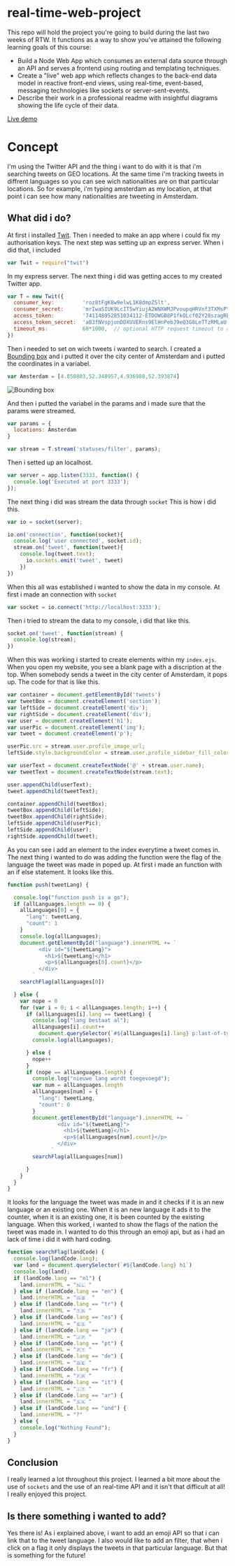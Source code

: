 # real-time-web-project

This repo will hold the project you're going to build during the last two weeks of RTW. It functions as a way to show you've attained the following learning goals of this course:

* Build a Node Web App which consumes an external data source through an API and serves a frontend using routing and templating techniques.
* Create a "live" web app which reflects changes to the back-end data model in reactive front-end views, using real-time, event-based, messaging technologies like sockets or server-sent-events.
* Describe their work in a professional readme with insightful diagrams showing the life cycle of their data.

<!-- ☝️ replace this description -->

<!-- Add a nice image here at the end of the week, showing off your shiny frontend 📸 -->

<!-- Maybe a table of contents here? 📚 -->

<!-- How about a section that describes how to install this project? 🤓 -->

<!-- ...but how does one use this project? What are its features 🤔 -->

<!-- What external data source is featured in your project and what are its properties 🌠 -->

<!-- Where do the 0️⃣s and 1️⃣s live in your project? What db system are you using?-->

<!-- Maybe a checklist of done stuff and stuff still on your wishlist? ✅ -->

<!-- How about a license here? 📜 (or is it a licence?) 🤷 -->

[Live demo](https://real-time-web-project-bmlhbvvxyk.now.sh)

# Concept
I'm using the Twitter API and the thing i want to do with it is that i'm searching tweets on GEO locations.
At the same time i'm tracking tweets in diffrent languages so you can see wich nationalities are on that particular locations.
So for example, i'm typing amsterdam as my location, at that point i can see how many nationalities are tweeting in Amsterdam.

## What did i do?
At first i installed [Twit](https://www.npmjs.com/package/twit). Then i needed to make an app where i could fix my authorisation keys. The next step was setting up an express server. When i did that, i included
```js
var Twit = require("twit")
```

In my express server. The next thing i did was getting acces to my created Twitter app.
```js
var T = new Twit({
  consumer_key:         'roz8tFgK8w9elwL1K8dmpZSlt',
  consumer_secret:      'mrIwaSIUK9LcIT5wYiujA2WNXWMJPvoupqHRVnf3TXMsPY7805',
  access_token:         '741148952851034112-ETDOWGB8P1fkOLcf02Y28szagRBSYds',
  access_token_secret:  'aB3fNVspjonDDXUVERns9ElHnPebJ9eQ3G8LeTTzRMLaU',
  timeout_ms:           60*1000,  // optional HTTP request timeout to apply to all requests.
})
```

Then i needed to set on wich tweets i wanted to search. I created a [Bounding box](https://boundingbox.klokantech.com) and i putted it over the city center of Amsterdam and i putted the coordinates in a variabel.
```js
var Amsterdam = [4.858803,52.348957,4.936988,52.393874]
```
![Bounding box](https://github.com/japgroevemaker/real-time-web-project/blob/master/image/RTW1.jpg)

And then i putted the variabel in the params and i made sure that the params were streamed.

```js
var params = {
  locations: Amsterdam
}

var stream = T.stream('statuses/filter', params);
```
Then i setted up an localhost.
```js
var server = app.listen(3333, function() {
  console.log('Executed at port 3333');
});
```

The next thing i did was stream the data through ```socket``` This is how i did this.
```js
var io = socket(server);

io.on('connection', function(socket){
  console.log('user connected', socket.id);
  stream.on('tweet', function(tweet){
    console.log(tweet.text);
      io.sockets.emit('tweet', tweet)
    })
})
```
When this all was established i wanted to show the data in my console. At first i made an connection with ```socket```
```js
var socket = io.connect('http://localhost:3333');
```

Then i tried to stream the data to my console, i did that like this.
```js
socket.on('tweet', function(stream) {
  console.log(stream);
})
```
When this was working i started to create elements within my ```index.ejs```. When you open my website, you see a blank page with a discription at the top. When somebody sends a tweet in the city center of Amsterdam, it pops up. The code for that is like this.

```js
var container = document.getElementById('tweets')
var tweetBox = document.createElement('section');
var leftSide = document.createElement('div');
var rightSide = document.createElement('div');
var user = document.createElement('h1');
var userPic = document.createElement('img');
var tweet = document.createElement('p');

userPic.src = stream.user.profile_image_url;
leftSide.style.backgroundColor = stream.user.profile_sidebar_fill_color;

var userText = document.createTextNode('@' + stream.user.name);
var tweetText = document.createTextNode(stream.text);

user.appendChild(userText);
tweet.appendChild(tweetText);

container.appendChild(tweetBox);
tweetBox.appendChild(leftSide);
tweetBox.appendChild(rightSide);
leftSide.appendChild(userPic);
leftSide.appendChild(user);
rightSide.appendChild(tweet);
```
As you can see i add an element to the index everytime a tweet comes in.
The next thing i wanted to do was adding the function were the flag of the language the tweet was made in poped up. At first i made an function with an if else statement.
It looks like this.

```js
function push(tweetLang) {

  console.log("function push is a go");
  if (allLanguages.length == 0) {
    allLanguages[0] = {
      "lang": tweetLang,
      "count": 1
    }
    console.log(allLanguages);
    document.getElementById("language").innerHTML += `
          <div id="${tweetLang}">
            <h1>${tweetLang}</h1>
            <p>${allLanguages[0].count}</p>
          </div>
        `
    searchFlag(allLanguages[0])

  } else {
    var nope = 0
    for (var i = 0; i < allLanguages.length; i++) {
      if (allLanguages[i].lang == tweetLang) {
        console.log("lang bestaat al");
        allLanguages[i].count++
          document.querySelector(`#${allLanguages[i].lang} p:last-of-type`).innerHTML = allLanguages[i].count
        console.log(allLanguages);

      } else {
        nope++
      }
      if (nope == allLanguages.length) {
        console.log("nieuwe lang wordt toegevoegd");
        var num = allLanguages.length
        allLanguages[num] = {
          "lang": tweetLang,
          "count": 0
        }
        document.getElementById("language").innerHTML += `
                <div id="${tweetLang}">
                  <h1>${tweetLang}</h1>
                  <p>${allLanguages[num].count}</p>
                </div>
              `
        searchFlag(allLanguages[num])

      }
    }
  }
}
```
It looks for the language the tweet was made in and it checks if it is an new language or an existing one. When it is an new language it ads it to the counter, when it is an existing one, it is been counted by the existing language. When this worked, i wanted to show the flags of the nation the tweet was made in. I wanted to do this through an emoji api, but as i had an lack of time i did it with hard coding.
```js
function searchFlag(landCode) {
  console.log(landCode.lang);
  var land = document.querySelector(`#${landCode.lang} h1`)
  console.log(land);
  if (landCode.lang == "nl") {
    land.innerHTML = "🇳🇱 "
  } else if (landCode.lang == "en") {
    land.innerHTML = "🇬🇧  "
  } else if (landCode.lang == "tr") {
    land.innerHTML = "🇹🇷 "
  } else if (landCode.lang == "es") {
    land.innerHTML = "🇪🇸 "
  } else if (landCode.lang == "ja") {
    land.innerHTML = "🇯🇵 "
  } else if (landCode.lang == "pt") {
    land.innerHTML = "🇵🇹 "
  } else if (landCode.lang == "de") {
    land.innerHTML = "🇩🇪 "
  } else if (landCode.lang == "fr") {
    land.innerHTML = "🇫🇷 "
  } else if (landCode.lang == "it") {
    land.innerHTML = "🇮🇹 "
  } else if (landCode.lang == "ar") {
    land.innerHTML = "🇸🇦 "
  } else if (landCode.lang == "und") {
    land.innerHTML = "?"
  } else {
    console.log("Nothing Found");
  }
}
```
## Conclusion
I really learned a lot throughout this project. I learned a bit more about the use of ```sockets``` and the use of an real-time API and it isn't that difficult at all! I really enjoyed this project.

## Is there something i wanted to add?
Yes there is! As i explained above, i want to add an emoji API so that i can link that to the tweet language. I also would like to add an filter, that when i click on a flag it only displays the tweets in that particular language. But that is something for the future!

